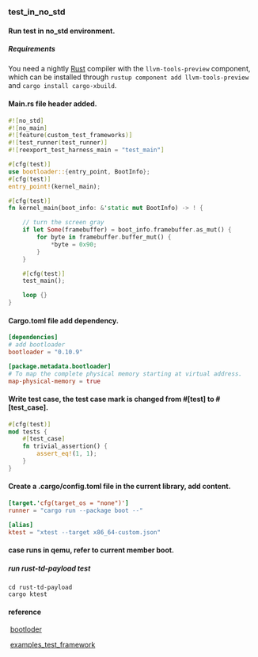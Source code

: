 ### test_in_no_std



#### Run test in no_std environment.

##### Requirements

You need a nightly [Rust](https://www.rust-lang.org/) compiler with the `llvm-tools-preview` component, which can be installed through `rustup component add llvm-tools-preview` and `cargo install cargo-xbuild`.

#### Main.rs file header added.

```rust
#![no_std]
#![no_main]
#![feature(custom_test_frameworks)]
#![test_runner(test_runner)]
#![reexport_test_harness_main = "test_main"]

#[cfg(test)]
use bootloader::{entry_point, BootInfo};
#[cfg(test)]
entry_point!(kernel_main);

#[cfg(test)]
fn kernel_main(boot_info: &'static mut BootInfo) -> ! {

    // turn the screen gray
    if let Some(framebuffer) = boot_info.framebuffer.as_mut() {
        for byte in framebuffer.buffer_mut() {
            *byte = 0x90;
        }
    }

    #[cfg(test)]
    test_main();

    loop {}
}
```



#### Cargo.toml  file add dependency.

```toml
[dependencies]
# add bootloader
bootloader = "0.10.9"

[package.metadata.bootloader]
# To map the complete physical memory starting at virtual address.
map-physical-memory = true
```



#### Write test case, the test case mark is changed from #[test] to #[test_case].

```rust
#[cfg(test)]
mod tests {
    #[test_case]
    fn trivial_assertion() {
        assert_eq!(1, 1);
    }
}
```



#### Create a .cargo/config.toml file in the current library, add content.

```toml
[target.'cfg(target_os = "none")']
runner = "cargo run --package boot --"

[alias]
ktest = "xtest --target x86_64-custom.json"

```



#### case runs in qemu,  refer to current member boot.

##### run rust-td-payload test

```
cd rust-td-payload
cargo ktest
```



#### reference

​	[bootloder](https://github.com/rust-osdev/bootloader)

​	[examples_test_framework](https://github.com/rust-osdev/bootloader/tree/main/examples/test_framework)

